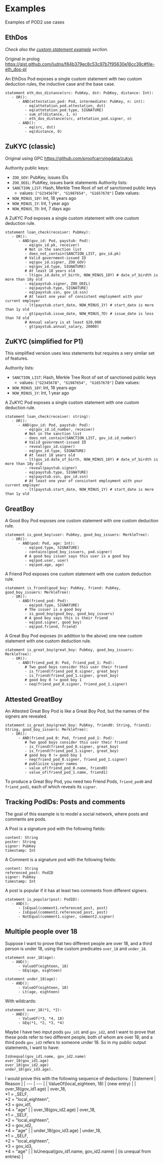 # Examples

Examples of POD2 use cases

## EthDos
*Check also the [custom statement example](./customexample.md) section.*

Original in prolog https://gist.github.com/ludns/f84b379ec8c53c97b7f95630e16cc39c#file-eth_dos-pl

An EthDos Pod exposes a single custom statement with two custom deduction
rules, the inductive case and the base case.

```
statement eth_dos_distance(src: PubKey, dst: PubKey, distance: Int):
   - OR():
      - AND(attestation_pod: Pod, intermediate: PubKey, n: int):
         - eq(attetation_pod.attestation, dst)
         - eq(attetation_pod.type, SIGNATURE)
         - sum_of(distance, 1, n)
         - eth_dos_distance(src, attetation_pod.signer, n)
      - AND():
         - eq(src, dst)
         - eq(distance, 0)
```

## ZuKYC (classic)

Original using GPC https://github.com/proofcarryingdata/zukyc

Authority public keys:
- `ZOO_GOV`: PubKey, issues IDs
- `ZOO_DEEL`: PubKey, issues bank statements
Authority lists:
- `SANCTION_LIST`: Hash, Merkle Tree Root of set of sanctioned public keys
    - values: `["G2345678", "G1987654", "G1657678"]`
Date values:
- `NOW_MINUS_18Y`: Int, 18 years ago
- `NOW_MINUS_1Y`: Int, 1 year ago
- `NOW_MINUS_7D`: Int, 7 days ago

A ZuKYC Pod exposes a single custom statement with one custom deduction rule.

```
statement loan_check(receiver: PubKey):
   - OR():
      - AND(gov_id: Pod, paystub: Pod):
         - eq(gov_id.pk, receiver)
         # Not in the sanction list
         - does_not_contain(SANCTION_LIST, gov_id.pk)
         # Valid government-issued ID
         - eq(gov_id.signer, ZOO_GOV)
         - eq(gov_id.type, SIGNATURE)
         # At least 18 years old
         - lt(gov_id.date_of_birth, NOW_MINUS_18Y) # date_of_birdth is more than 18y old
         - eq(paystub.signer, ZOO_DEEL)
         - eq(paystub.type, SIGNATURE)
         - eq(paystub.ssn, gov_id.ssn)
         # At least one year of consistent employment with your current employer
         - lt(paystub.start_date, NOW_MINUS_1Y) # start_date is more than 1y old
         - gt(paystub.issue_date, NOW_MINUS_7D) # issue_date is less than 7d old
         # Annual salary is at least $20,000
         - gt(paystub.annual_salary, 20000)
```

## ZuKYC (simplified for P1)

This simplified version uses less statements but requires a very similar set of
features.

Authority lists:
- `SANCTION_LIST`: Hash, Merkle Tree Root of set of sanctioned public keys
    - values: `["G2345678", "G1987654", "G1657678"]`
Date values:
- `NOW_MINUS_18Y`: Int, 18 years ago
- `NOW_MINUS_1Y`: Int, 1 year ago

A ZuKYC Pod exposes a single custom statement with one custom deduction rule.

```
statement loan_check(receiver: string):
   - OR():
      - AND(gov_id: Pod, paystub: Pod):
         - eq(gov_id.id_number, receiver)
         # Not in the sanction list
         - does_not_contain(SANCTION_LIST, gov_id.id_number)
         # Valid government-issued ID
         - reveal(gov_id.signer)
         - eq(gov_id.type, SIGNATURE)
         # At least 18 years old
         - lt(gov_id.date_of_birth, NOW_MINUS_18Y) # date_of_birdth is more than 18y old
         - reveal(paystub.signer)
         - eq(paystub.type, SIGNATURE)
         - eq(paystub.ssn, gov_id.ssn)
         # At least one year of consistent employment with your current employer
         - lt(paystub.start_date, NOW_MINUS_1Y) # start_date is more than 1y old
```

## GreatBoy

A Good Boy Pod exposes one custom statement with one custom deduction rule.

```
statement is_good_boy(user: PubKey, good_boy_issuers: MerkleTree):
   - OR():
      - AND(pod: Pod, age: Int):
         - eq(pod.type, SIGNATURE)
         - contains(good_boy_issuers, pod.signer)
         # A good boy issuer says this user is a good boy
         - eq(pod.user, user)
         - eq(pod.age, age)
```

A Friend Pod exposes one custom statement with one custom deduction rule.

```
statement is_friend(good_boy: PubKey, friend: PubKey, good_boy_issuers: MerkleTree):
   - OR():
      - AND(friend_pod: Pod):
         - eq(pod.type, SIGNATURE)
         # The issuer is a good boy
         - is_good_boy(good_boy, good_boy_issuers)
         # A good boy says this is their friend
         - eq(pod.signer, good_boy)
         - eq(pod.friend, friend)
```

A Great Boy Pod exposes (in addition to the above) one new custom statement
with one custom deduction rule.

```
statement is_great_boy(great_boy: PubKey, good_boy_issuers: MerkleTree):
   - OR():
      - AND(friend_pod_0: Pod, friend_pod_1: Pod):
         # Two good boys consider this user their friend
         - is_friend(friend_pod_0.signer, great_boy)
         - is_friend(friend_pod_1.signer, great_boy)
         # good boy 0 != good boy 1
         - neq(friend_pod_0.signer, friend_pod_1.signer)
``` 

## Attested GreatBoy

An Attested Great Boy Pod is like a Great Boy Pod, but the names of the signers are revealed.

```
statement is_great_boy(great_boy: PubKey, friend0: String, friend1: String, good_boy_issuers: MerkleTree):
   - OR():
      - AND(friend_pod_0: Pod, friend_pod_1: Pod):
         # Two good boys consider this user their friend
         - is_friend(friend_pod_0.signer, great_boy)
         - is_friend(friend_pod_1.signer, great_boy)
         # good boy 0 != good boy 1
         - neq(friend_pod_0.signer, friend_pod_1.signer)
         # publicize signer names
         - value_of(friend_pod_0.name, friend0)
         - value_of(friend_pod_1.name, friend1)
``` 

To produce a Great Boy Pod, you need two Friend Pods, `friend_pod0` and `friend_pod1`, each of which reveals its `signer`.

## Tracking PodIDs: Posts and comments

The goal of this example is to model a social network, where posts and comments are pods.

A Post is a signature pod with the following fields:
```
content: String
poster: String
signer: PubKey
timestamp: Int
```

A Comment is a signature pod with the following fields:
```
content: String
referenced_post: PodID
signer: PubKey
timestamp: Int
```

A post is popular if it has at least two comments from different signers.

```
statement is_popular(post: PodID):
   - AND():
      - IsEqual(comment1.referenced_post, post)
      - IsEqual(comment2.referenced_post, post)
      - NotEqual(comment1.signer, comment2.signer)
```

## Multiple people over 18

Suppose I want to prove that two different people are over 18, and a third person is under 18, using the custom predicates `over_18` and `under_18`.
```
statement over_18(age):
   - AND():
      - ValueOf(eighteen, 18)
      - GEq(age, eighteen)
```

```
statement under_18(age):
   - AND():
      - ValueOf(eighteen, 18)
      - Lt(age, eighteen)
```

With wildcards:
```
statement over_18(*1, *2):
   - AND():
      - ValueOf(*3, *4, 18)
      - GEq(*1, *2, *3, *4)
```

Maybe I have two input pods `gov_id1` and `gov_id2`, and I want to prove that these pods refer to two different people, both of whom are over 18; and a third pods `gov_id3` refers to someone under 18.  So in my public output statements, I want to have:
```
IsUnequal(gov_id1.name, gov_id2.name)
over_18(gov_id1.age)
over_18(gov_id2.age)
under_18(gov_id3.age).
```

I would prove this with the following sequence of deductions:
| Statement | Reason |
| --- | --- |
| ValueOf(local_eighteen, 18) | (new entry) |
| over_18(gov_id1.age) | over_18, <br> *1 = _SELF, <br> *2 = "local_eighteen", <br> *3 = gov_id1, <br> *4 = "age" |
| over_18(gov_id2.age) | over_18, <br> *1 = _SELF, <br> *2 = "local_eighteen", <br> *3 = gov_id2, <br> *4 = "age" |
| under_18(gov_id3.age) | under_18, <br> *1 = _SELF, <br> *2 = "local_eighteen", <br> *3 = gov_id3, <br> *4 = "age" |
| IsUnequal(gov_id1.name, gov_id2.name) | (is unequal from entries) |

